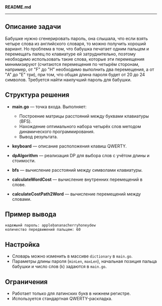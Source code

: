 **README.md**

---

## Описание задачи
Бабушке нужно сгенерировать пароль, она слышала, что если взять четыре
слова из английского словаря, то можно получить хороший вариант. Но
проблема в том, что бабушка печатает одним пальцем и перемещать палец по
клавиатуре ей затруднительно, поэтому необходимо использовать такие слова,
которые эти перемещения минимизируют (считаются перемещения по четырём
сторонам, например, от "F" до "H" необходимо выполнить два перемещения, а
от "A" до "E" три), при том, что общая длина пароля будет от 20 до 24
символов. Требуется найти наилучший пароль для бабушки.



## Структура решения

* **main.go** — точка входа. Выполняет:

    * Построение матрицы расстояний между буквами клавиатуры (BFS).
    * Нахождение оптимального набора четырёх слов методом динамического программирования.
    * Вывод результата.

* **keyboard** — описание расположения клавиш QWERTY.

* **dpAlgorithm** — реализация DP для выбора слов с учётом длины и стоимости.

* **bfs** — вычисление расстояний между символами клавиатуры.

* **calculateWordCost** — вычисление внутренних перемещений в слове.

* **calculateCostPath2Word** — вычисление перемещений между словами.


## Пример вывода

```
надежынй пароль: applebananacherryhoneydew
количество передвижений пальцем: 60
```

## Настройка

* Словарь можно изменить в массиве `dictionary` в `main.go`.
* Параметры длины пароля (`minLen`, `maxLen`), начальная позиция пальца бабушки и число слов (`k`) задаются в `main.go`.

## Ограничения

* Работает только для латинских букв в нижнем регистре.
* Используется стандартная QWERTY-раскладка.

